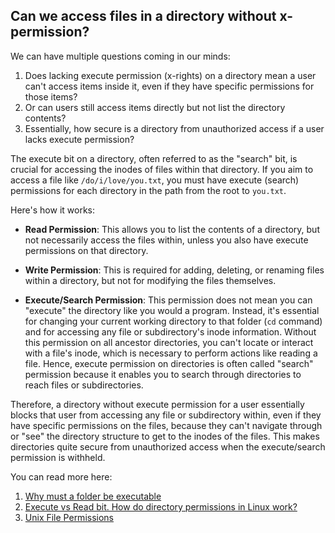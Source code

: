 ## Can we access files in a directory without x-permission?

We can have multiple questions coming in our minds:
1. Does lacking execute permission (x-rights) on a directory mean a user can't access items inside it, even if they have specific permissions for those items?
2. Or can users still access items directly but not list the directory contents?
3. Essentially, how secure is a directory from unauthorized access if a user lacks execute permission?


The execute bit on a directory, often referred to as the "search" bit, is crucial for accessing the inodes of files within that directory. If you aim to access a file like `/do/i/love/you.txt`, you must have execute (search) permissions for each directory in the path from the root to `you.txt`. 

Here's how it works:

- **Read Permission**: This allows you to list the contents of a directory, but not necessarily access the files within, unless you also have execute permissions on that directory.

- **Write Permission**: This is required for adding, deleting, or renaming files within a directory, but not for modifying the files themselves.

- **Execute/Search Permission**: This permission does not mean you can "execute" the directory like you would a program. Instead, it's essential for changing your current working directory to that folder (`cd` command) and for accessing any file or subdirectory's inode information. Without this permission on all ancestor directories, you can't locate or interact with a file's inode, which is necessary to perform actions like reading a file. Hence, execute permission on directories is often called "search" permission because it enables you to search through directories to reach files or subdirectories.

Therefore, a directory without execute permission for a user essentially blocks that user from accessing any file or subdirectory within, even if they have specific permissions on the files, because they can't navigate through or "see" the directory structure to get to the inodes of the files. This makes directories quite secure from unauthorized access when the execute/search permission is withheld.

You can read more here:
1. [Why must a folder be executable](https://superuser.com/questions/168578/why-must-a-folder-be-executable)
2. [Execute vs Read bit. How do directory permissions in Linux work?](https://unix.stackexchange.com/questions/21251/execute-vs-read-bit-how-do-directory-permissions-in-linux-work)
3. [Unix File Permissions](https://wpollock.com/AUnix1/FilePermissions.htm)
